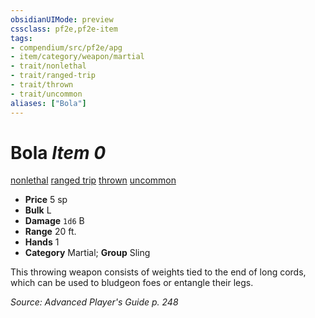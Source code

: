 ```yaml
---
obsidianUIMode: preview
cssclass: pf2e,pf2e-item
tags:
- compendium/src/pf2e/apg
- item/category/weapon/martial
- trait/nonlethal
- trait/ranged-trip
- trait/thrown
- trait/uncommon
aliases: ["Bola"]
---
```

# Bola *Item 0*  
[nonlethal](../../../Rules/traits/nonlethal.md)  [ranged trip](../../../Rules/traits/ranged-trip-b1.md)  [thrown](../../../Rules/traits/thrown.md)  [uncommon](../../../Rules/traits/uncommon.md)  

- **Price** 5 sp
- **Bulk** L
- **Damage** `1d6` B
- **Range** 20 ft.
- **Hands** 1
- **Category** Martial; **Group** Sling 

This throwing weapon consists of weights tied to the end of long cords, which can be used to bludgeon foes or entangle their legs.

*Source: Advanced Player's Guide p. 248*